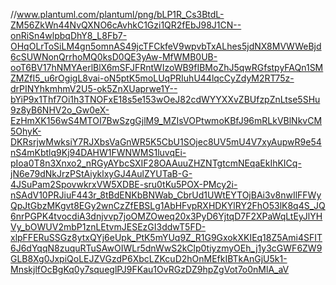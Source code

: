 //www.plantuml.com/plantuml/png/bLP1R_Cs3BtdL-ZM56ZkWn44NvQXNO6cAvhkC1Gzi1QR2fEbJ98J1CN--onRiSn4wlpbqDhY8_L8Fb7-OHqOLrToSiLM4gn5omnAS49jcTFCkfeV9wpvbTxALhes5jdNX8MVWWeBjd6cSUWNonQrrhoMQ0ksD0QE3yAw-MfWMB0UB-ooT6BV17hNMYAerlBlX6mSFJFRntWIzoWB9fIBMoZhJ5qwRGfstpyFAQn1SMZMZfI5_u6rOgigL8vai-oN5ptK5moLUqPRIuhU44lqcCyZdyM2RT75z-drPINYhkmhmV2U5-ok5ZnXUaprwe1Y--bYiP9x1Thf7Oi1h3TNOFxE18s5e153wOeJ82cdWYYXXvZBUfzpZnLtse5SHu9z8yB6NHV2o_Gw0eX-EzHmXK156wS4MTOI7BwSzgGjlM9_MZIsVOPtwmoKBfJ96mRLkVBlNkvCM5OhyK-DKRsrjwMwksiY7RJXbsVaGnWR5K5CbU1SOjec8UV5mU4V7xyAupwR9e54nS4mKbtlq9Kj94DAHW1FWNWMS1luvqEi-pIoa0T8n3Xnxo2_nRGyAYbcSXIF28OAAuuZHZNTgtcmNEqaEkIhKICq-jN6e79dNkJrzPStAiyklxyGJ4AulZYUTaB-G-4JSuPam2SpovwkrxVW5XDBE-sru0tKu5POX-PMcy2i-nSAdV10PRJiuF443r_8tBdENKbBNWab_CbrUd1UWtEYTOjBAi3v8nwIlFFWyQpJtGbzMKgvt8EGy2wnCzZfEBSLg1AbHFvpRXHDKYlRY2FhO53lK8q4S_JQ6nrPGPK4tvocdiA3dnjvvp7joOMZOweq20x3PyD6YjtqD7F2XPaWqLtEyJlYHVy_bOWUV2mbP1znLEtvmJESEzGI3ddwT5FD-xlpFFERuSSGz8ytxQYj6eUpk_PtK5mYUq9Z_R1G9GxokXKIEq18Z5Ami4SFIT6J6dYqqN8zuquRTuSAwOIWLr5dnWwS2kClp0tiyzmyOEh_j1y3cGWF6ZW9GLB8Xg0JxpiQoLEJZVGzdP6XbcLZKcuD2hOnMEfkIBTkAnGjU5k1-MnskjlfOcBgKq0y7squeglPJ9FKau1OvRGzDZ9hpZgVot7o0nMlA_aV
